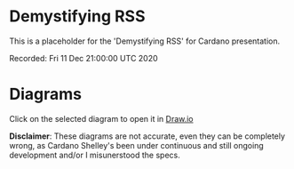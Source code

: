 # Demystifying RSS

This is a placeholder for the 'Demystifying RSS' for Cardano presentation.

Recorded: Fri 11 Dec 21:00:00 UTC 2020

# Diagrams

Click on the selected diagram to open it in [Draw.io](https://draw.io)


__Disclaimer__: These diagrams are not accurate, even they can be completely wrong, as Cardano Shelley's been under continuous and still ongoing development and/or I misunerstood the specs.


